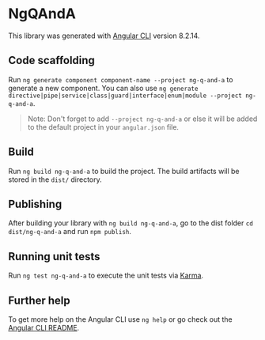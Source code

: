 # NgQAndA

This library was generated with [Angular CLI](https://github.com/angular/angular-cli) version 8.2.14.

## Code scaffolding

Run `ng generate component component-name --project ng-q-and-a` to generate a new component. You can also use `ng generate directive|pipe|service|class|guard|interface|enum|module --project ng-q-and-a`.
> Note: Don't forget to add `--project ng-q-and-a` or else it will be added to the default project in your `angular.json` file. 

## Build

Run `ng build ng-q-and-a` to build the project. The build artifacts will be stored in the `dist/` directory.

## Publishing

After building your library with `ng build ng-q-and-a`, go to the dist folder `cd dist/ng-q-and-a` and run `npm publish`.

## Running unit tests

Run `ng test ng-q-and-a` to execute the unit tests via [Karma](https://karma-runner.github.io).

## Further help

To get more help on the Angular CLI use `ng help` or go check out the [Angular CLI README](https://github.com/angular/angular-cli/blob/master/README.md).
